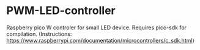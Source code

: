 # PWM-LED-controller
 Raspberry pico W controler for small LED device.
 Requires pico-sdk for compilation. (Instructions: https://www.raspberrypi.com/documentation/microcontrollers/c_sdk.html)
